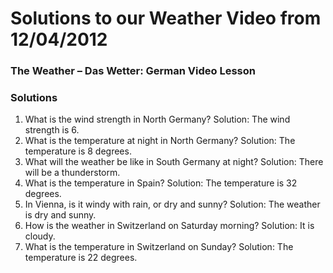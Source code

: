 # Solutions to our Weather Video from 12/04/2012

[](http://www.jabbalab.com/blog/wp-content/uploads/2012/02/German-Weather-with-Video.jpg)

### The Weather – Das Wetter: German Video Lesson

### Solutions

1. What is the wind strength in North Germany? Solution: The wind strength is 6.
2. What is the temperature at night in North Germany? Solution: The temperature is 8 degrees.
3. What will the weather be like in South Germany at night? Solution: There will be a thunderstorm.
4. What is the temperature in Spain? Solution: The temperature is 32 degrees.
5. In Vienna, is it windy with rain, or dry and sunny? Solution: The weather is dry and sunny.
6. How is the weather in Switzerland on Saturday morning? Solution: It is cloudy.
7. What is the temperature in Switzerland on Sunday? Solution: The temperature is 22 degrees.
